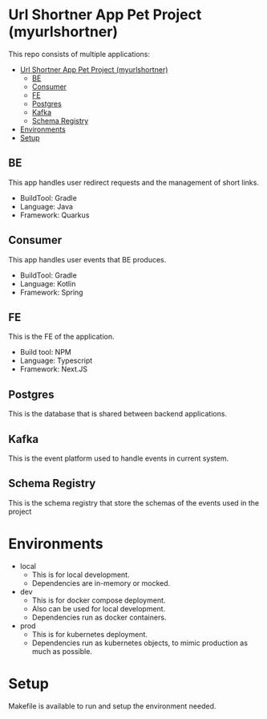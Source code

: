 # Url Shortner App Pet Project (myurlshortner)

This repo consists of multiple applications:
- [Url Shortner App Pet Project (myurlshortner)](#url-shortner-app-pet-project-myurlshortner)
  - [BE](#be)
  - [Consumer](#consumer)
  - [FE](#fe)
  - [Postgres](#postgres)
  - [Kafka](#kafka)
  - [Schema Registry](#schema-registry)
- [Environments](#environments)
- [Setup](#setup)


## BE

This app handles user redirect requests and the management of short links.

- BuildTool: Gradle
- Language: Java
- Framework: Quarkus

## Consumer

This app handles user events that BE produces. 

- BuildTool: Gradle
- Language: Kotlin
- Framework: Spring

## FE

This is the FE of the application.

- Build tool: NPM
- Language: Typescript
- Framework: Next.JS

## Postgres

This is the database that is shared between backend applications.

## Kafka

This is the event platform used to handle events in current system. 

## Schema Registry

This is the schema registry that store the schemas of the events used in the project

# Environments
- local
  - This is for local development.
  - Dependencies are in-memory or mocked.
- dev
  - This is for docker compose deployment.
  - Also can be used for local development.
  - Dependencies run as docker containers.
- prod
  - This is for kubernetes deployment.
  - Dependencies run as kubernetes objects, to mimic production as much as possible.

# Setup

Makefile is available to run and setup the environment needed.
